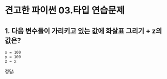 # 견고한 파이썬 03.타입 연습문제

## 1. 다음 변수들이 가리키고 있는 값에 화살표 그리기 + z의 값은?

```
x = 100
y = 100
z = x
```

정답: 